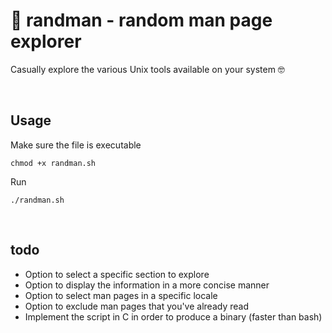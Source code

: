 # 📖 randman - random man page explorer
Casually explore the various Unix tools available on your system 🤓

<br>

## Usage
Make sure the file is executable
    
    chmod +x randman.sh

Run

    ./randman.sh

<br>

## todo
* Option to select a specific section to explore
* Option to display the information in a more concise manner
* Option to select man pages in a specific locale
* Option to exclude man pages that you've already read
* Implement the script in C in order to produce a binary (faster than bash)